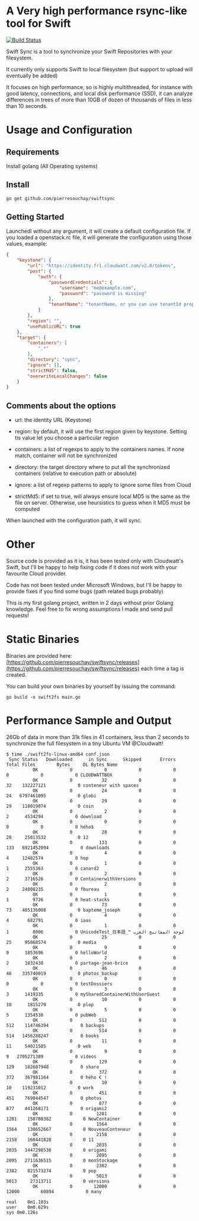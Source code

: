 A Very high performance rsync-like tool for Swift
=================================================
[![Build Status](https://img.shields.io/travis/pierresouchay/swiftsync.svg)](https://travis-ci.org/pierresouchay/swiftsync)

Swift Sync is a tool to synchronize your Swift Repositories with your filesystem.

It currently only supports Swift to local filesystem (but support to upload will eventually be added)

It focuses on high performance, so is highly multithreaded, for instance with good latency, connections,
and local disk performance (SSD), it can analyze differences in trees of more than 10GB of dozen of thousands of
files in less than 10 seconds.

Usage and Configuration
=======================

Requirements
------------

Install golang (All Operating systems)

Install
-------

```sh
go get github.com/pierresouchay/swiftsync
```

Getting Started
---------

Launchedl without any argument, it will create a default configuration file. If you loaded a openstack.rc
file, it will generate the configuration using those values, example:
```json
{
    "keystone": {
        "url": "https://identity.fr1.cloudwatt.com/v2.0/tokens",
        "post": {
            "auth": {
                "passwordCredentials": {
                    "username": "me@example.com",
                    "password": "password is missing"
                },
                "tenantName": "tenantName, or you can use tenantId property instead"
            }
        },
        "region": "",
        "usePublicURL": true
    },
    "target": {
        "containers": [
            ".*"
        ],
        "directory": "sync",
        "ignore": [],
        "strictMd5": false,
        "overwriteLocalChanges": false
    }
}
```

Comments about the options
--------------------------

* url: the identity URL (Keystone)
* region: by default, it will use the first region given by keystone. Setting tis value let you choose a particular region

* containers: a list of regexps to apply to the containers names. If none match, container will not be synchronized
* directory: the target directory where to put all the synchronized containers (relative to execution path or absolute)
* ignore: a list of regexp patterns to apply to ignore some files from Cloud
* strictMd5: if set to true, will always ensure local MD5 is the same as the file on server. Otherwise, use heursistics to guess when it MD5 must be computed


When launched with the configuration path, it will sync.

Other
=====
Source code is provided as it is, it has been tested only with Cloudwatt's Swift, but I'll be
happy to help fixing code if it does not work with your favourite Cloud provider.

Code has not been tested under Microsoft Windows, but I'll be happy to provide fixes if you find some bugs (path related bugs probably)

This is my first golang project, written in 2 days without prior Golang knowledge. Feel free to fix wrong assumptions I made and send pull requests!

Static Binaries
===============
Binaries are provided here: [https://github.com/pierresouchay/swiftsync/releases](https://github.com/pierresouchay/swiftsync/releases) each time a tag is created.

You can build your own binaries by yourself by issuing the command:
```shell
go build -o swift2fs main.go
```

Performance Sample and Output
=============================

26Gb of data in more than 31k files in 41 containers, less than 2 seconds to synchronize the full filesystem in a tiny Ubuntu VM @Cloudwatt!

```
$ time ./swift2fs-linux-amd64 conf.json
 Sync Status   Downloaded      in Sync      Skipped       Errors  Total Files        Bytes     DL Bytes Name
          OK            0            0            0            0            0            0            0 CLOUDWATTBOX
          OK            0           32            0            0           32    132227121            0 conteneur with spaces
          OK            0           24            0            0           24   6797461095            0 globi
          OK            0           29            0            0           29    118019074            0 coin
          OK            0            2            0            0            2      4534294            0 download
          OK            0            0            0            0            0            0            0 hého$
          OK            0           28            0            0           28     25813532            0 12
          OK            0          133            0            0          133   6921452094            0 downloads
          OK            0            4            0            0            4     12482574            0 hop
          OK            0            1            0            0            1      2555363            0 canard2
          OK            0            2            0            0            2      3716526            0 ContainerwithVersions
          OK            0            2            0            0            2     24008235            0 fbureau
          OK            0            1            0            0            1         9726            0 heat-stacks
          OK            0           73            0            0           73    485136008            0 bapteme_joseph
          OK            0            4            0            0            4       682791            0 iaas
          OK            0            1            0            0            1         8006            0 UnicodeTest_日本語_™ لوحة المفاتيح العرب
          OK            0           25            0            0           25     95868574            0 media
          OK            0            9            0            0            9      1853696            0 helloWorld
          OK            0            2            0            0            2      1032430            0 partage-jean-brice
          OK            0           46            0            0           46    335740019            0 photos_backup
          OK            0            0            0            0            0            0            0 testDossiers
          OK            0            3            0            0            3      1419335            0 mySharedContainerWithUserGuest
          OK            0           10            0            0           10      1815279            0 plop
          OK            0            5            0            0            5      1354538            0 pubWeb
          OK            0          512            0            0          512    114746394            0 backups
          OK            0          514            0            0          514   1456288247            0 books
          OK            0           11            0            0           11     54021585            0 web
          OK            0            9            0            0            9   2705271389            0 videos
          OK            0          129            0            0          129    182687948            0 share
          OK            0          372            0            0          372    367981164            0 hého € !
          OK            0           10            0            0           10    119231012            0 work
          OK            0          451            0            0          451    769844547            0 photos
          OK            0          877            0            0          877    441268171            0 origami2
          OK            0         1281            0            0         1281    150708382            0 NewContainer
          OK            0         1564            0            0         1564    130652667            0 NouveauConteneur
          OK            0         2158            0            0         2158    160441828            0 11
          OK            0         2035            0            0         2035   1447298530            0 origami
          OK            0         2095            0            0         2095   2711636515            0 monStockage
          OK            0         2382            0            0         2382    821573274            0 pop
          OK            0         5013            0            0         5013     27313711            0 versions
          OK            0        12000            0            0        12000        60894            0 many

real	0m1.103s
user	0m0.629s
sys	0m0.126s
```

